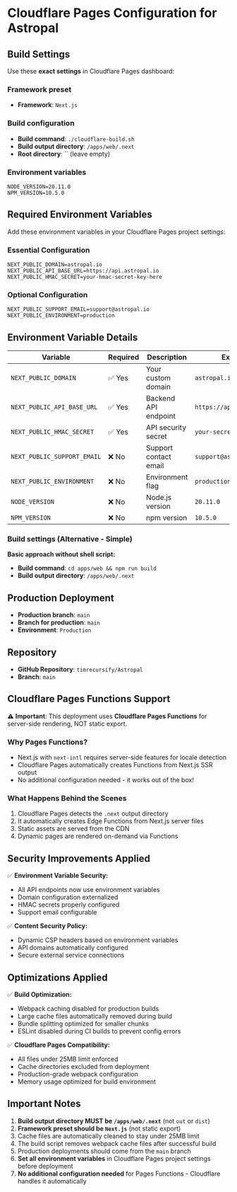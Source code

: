 # Cloudflare Pages Configuration for Astropal

## Build Settings

Use these **exact settings** in Cloudflare Pages dashboard:

### Framework preset
- **Framework**: `Next.js`

### Build configuration
- **Build command**: `./cloudflare-build.sh`
- **Build output directory**: `/apps/web/.next`
- **Root directory**: `` (leave empty)

### Environment variables
```
NODE_VERSION=20.11.0
NPM_VERSION=10.5.0
```

## Required Environment Variables

Add these environment variables in your Cloudflare Pages project settings:

### Essential Configuration
```
NEXT_PUBLIC_DOMAIN=astropal.io
NEXT_PUBLIC_API_BASE_URL=https://api.astropal.io
NEXT_PUBLIC_HMAC_SECRET=your-hmac-secret-key-here
```

### Optional Configuration
```
NEXT_PUBLIC_SUPPORT_EMAIL=support@astropal.io
NEXT_PUBLIC_ENVIRONMENT=production
```

## Environment Variable Details

| Variable | Required | Description | Example |
|----------|----------|-------------|---------|
| `NEXT_PUBLIC_DOMAIN` | ✅ Yes | Your custom domain | `astropal.io` |
| `NEXT_PUBLIC_API_BASE_URL` | ✅ Yes | Backend API endpoint | `https://api.astropal.io` |
| `NEXT_PUBLIC_HMAC_SECRET` | ✅ Yes | API security secret | `your-secret-key` |
| `NEXT_PUBLIC_SUPPORT_EMAIL` | ❌ No | Support contact email | `support@astropal.io` |
| `NEXT_PUBLIC_ENVIRONMENT` | ❌ No | Environment flag | `production` |
| `NODE_VERSION` | ❌ No | Node.js version | `20.11.0` |
| `NPM_VERSION` | ❌ No | npm version | `10.5.0` |

### Build settings (Alternative - Simple)
**Basic approach without shell script:**
- **Build command**: `cd apps/web && npm run build`
- **Build output directory**: `/apps/web/.next`

## Production Deployment
- **Production branch**: `main`
- **Branch for production**: `main`
- **Environment**: `Production`

## Repository
- **GitHub Repository**: `timrecursify/Astropal`
- **Branch**: `main`

## Cloudflare Pages Functions Support

⚠️ **Important**: This deployment uses **Cloudflare Pages Functions** for server-side rendering, NOT static export.

### Why Pages Functions?
- Next.js with `next-intl` requires server-side features for locale detection
- Cloudflare Pages automatically creates Functions from Next.js SSR output
- No additional configuration needed - it works out of the box!

### What Happens Behind the Scenes
1. Cloudflare Pages detects the `.next` output directory
2. It automatically creates Edge Functions from Next.js server files
3. Static assets are served from the CDN
4. Dynamic pages are rendered on-demand via Functions

## Security Improvements Applied

✅ **Environment Variable Security:**
- All API endpoints now use environment variables
- Domain configuration externalized
- HMAC secrets properly configured
- Support email configurable

✅ **Content Security Policy:**
- Dynamic CSP headers based on environment variables
- API domains automatically configured
- Secure external service connections

## Optimizations Applied

✅ **Build Optimization:**
- Webpack caching disabled for production builds
- Large cache files automatically removed during build
- Bundle splitting optimized for smaller chunks
- ESLint disabled during CI builds to prevent config errors

✅ **Cloudflare Pages Compatibility:**
- All files under 25MB limit enforced
- Cache directories excluded from deployment
- Production-grade webpack configuration
- Memory usage optimized for build environment

## Important Notes
1. **Build output directory MUST be `/apps/web/.next`** (not `out` or `dist`)
2. **Framework preset should be `Next.js`** (not static export)
3. Cache files are automatically cleaned to stay under 25MB limit
4. The build script removes webpack cache files after successful build
5. Production deployments should come from the `main` branch
6. **Set all environment variables** in Cloudflare Pages project settings before deployment
7. **No additional configuration needed** for Pages Functions - Cloudflare handles it automatically 